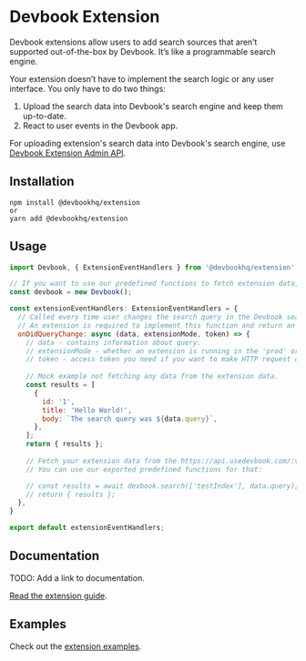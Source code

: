 # Devbook Extension
Devbook extensions allow users to add search sources that aren’t supported out-of-the-box by Devbook. It’s like a programmable search engine.

Your extension doesn’t have to implement the search logic or any user interface. You only have to do two things:
1) Upload the search data into Devbook's search engine and keep them up-to-date.
2) React to user events in the Devbook app.

For uploading extension's search data into Devbook's search engine, use [Devbook Extension Admin API](https://github.com/DevbookHQ/devbook-extension-admin-node).

## Installation
```
npm install @devbookhq/extension
or
yarn add @devbookhq/extension
```

## Usage
```js
import Devbook, { ExtensionEventHandlers } from '@devbookhq/extension';

// If you want to use our predefined functions to fetch extension data, you have to initialize the Devbook object.
const devbook = new Devbook();

const extensionEventHandlers: ExtensionEventHandlers = {
  // Called every time user changes the search query in the Devbook search input.
  // An extension is required to implement this function and return an array of search results.
  onDidQueryChange: async (data, extensionMode, token) => {
    // data - contains information about query.
    // extensionMode - whether an extension is running in the 'prod' or 'dev' mode (read more in our documentation).
    // token - access token you need if you want to make HTTP request on the Devbook API manually.
    
    // Mock example not fetching any data from the extension data.
    const results = [
      {
        id: '1',
        title: 'Hello World!',
        body: `The search query was ${data.query}`,
      },
    ];
    return { results };
   
    // Fetch your extension data from the https://api.usedevbook.com/:version/extension/:extensionID endpoint.
    // You can use our exported predefined functions for that:

    // const results = await devbook.search(['testIndex'], data.query);
    // return { results };
  },
}

export default extensionEventHandlers;
```

## Documentation
TODO: Add a link to documentation.

[Read the extension guide](https://docs.google.com/document/d/1XD0LJBnSRSo0CpJCKIi7K7dwSGi-USF6Bu0P-VKyeAo/edit#).

## Examples
Check out the [extension examples](https://github.com/DevbookHQ/devbook-extension-examples).

